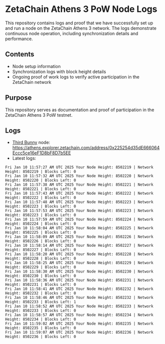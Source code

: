 # ZetaChain Athens 3 PoW Node Logs
This repository contains logs and proof that we have successfully set up and run a node on the ZetaChain Athens 3 network. The logs demonstrate continuous node operation, including synchronization details and performance.

## Contents
- Node setup information
- Synchronization logs with block height details
- Ongoing proof of work logs to verify active participation in the ZetaChain network

## Purpose
This repository serves as documentation and proof of participation in the ZetaChain Athens 3 PoW testnet.

## Logs

- [Third Bunny](https://thirdbunny.xyz/) node: https://athens.explorer.zetachain.com/address/0x225254d35dE666064Eccc5ce16eF1D8bF8D7b5EE
- Latest logs:
```
Fri Jan 10 11:57:27 AM UTC 2025 Your Node Height: 8502219 | Network Height: 8502219 | Blocks Left: 0
Fri Jan 10 11:57:32 AM UTC 2025 Your Node Height: 8502220 | Network Height: 8502220 | Blocks Left: 0
Fri Jan 10 11:57:38 AM UTC 2025 Your Node Height: 8502221 | Network Height: 8502221 | Blocks Left: 0
Fri Jan 10 11:57:43 AM UTC 2025 Your Node Height: 8502222 | Network Height: 8502222 | Blocks Left: 0
Fri Jan 10 11:57:48 AM UTC 2025 Your Node Height: 8502223 | Network Height: 8502223 | Blocks Left: 0
Fri Jan 10 11:57:53 AM UTC 2025 Your Node Height: 8502223 | Network Height: 8502223 | Blocks Left: 0
Fri Jan 10 11:57:59 AM UTC 2025 Your Node Height: 8502224 | Network Height: 8502224 | Blocks Left: 0
Fri Jan 10 11:58:04 AM UTC 2025 Your Node Height: 8502225 | Network Height: 8502225 | Blocks Left: 0
Fri Jan 10 11:58:09 AM UTC 2025 Your Node Height: 8502226 | Network Height: 8502226 | Blocks Left: 0
Fri Jan 10 11:58:14 AM UTC 2025 Your Node Height: 8502227 | Network Height: 8502227 | Blocks Left: 0
Fri Jan 10 11:58:20 AM UTC 2025 Your Node Height: 8502228 | Network Height: 8502228 | Blocks Left: 0
Fri Jan 10 11:58:25 AM UTC 2025 Your Node Height: 8502229 | Network Height: 8502229 | Blocks Left: 0
Fri Jan 10 11:58:30 AM UTC 2025 Your Node Height: 8502230 | Network Height: 8502230 | Blocks Left: 0
Fri Jan 10 11:58:36 AM UTC 2025 Your Node Height: 8502231 | Network Height: 8502231 | Blocks Left: 0
Fri Jan 10 11:58:41 AM UTC 2025 Your Node Height: 8502232 | Network Height: 8502232 | Blocks Left: 0
Fri Jan 10 11:58:46 AM UTC 2025 Your Node Height: 8502232 | Network Height: 8502233 | Blocks Left: 1
Fri Jan 10 11:58:52 AM UTC 2025 Your Node Height: 8502233 | Network Height: 8502233 | Blocks Left: 0
Fri Jan 10 11:58:57 AM UTC 2025 Your Node Height: 8502234 | Network Height: 8502234 | Blocks Left: 0
Fri Jan 10 11:59:02 AM UTC 2025 Your Node Height: 8502235 | Network Height: 8502235 | Blocks Left: 0
Fri Jan 10 11:59:07 AM UTC 2025 Your Node Height: 8502236 | Network Height: 8502236 | Blocks Left: 0
```
